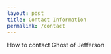 ```yaml
---
layout: post
title: Contact Information
permalink: /contact
---
```

How to contact Ghost of Jefferson
